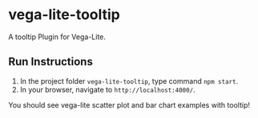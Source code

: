 # vega-lite-tooltip
A tooltip Plugin for Vega-Lite.

## Run Instructions
1. In the project folder `vega-lite-tooltip`, type command `npm start`.
2. In your browser, navigate to `http://localhost:4000/`.

You should see vega-lite scatter plot and bar chart examples with tooltip!
